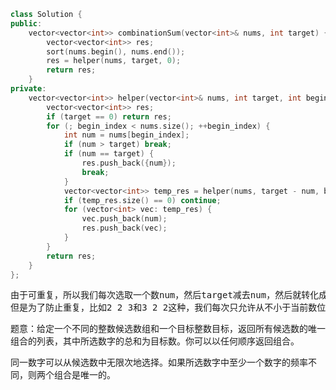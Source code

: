 ```CPP
class Solution {
public:
    vector<vector<int>> combinationSum(vector<int>& nums, int target) {
        vector<vector<int>> res;
        sort(nums.begin(), nums.end());
        res = helper(nums, target, 0);
        return res;
    }
private:
    vector<vector<int>> helper(vector<int>& nums, int target, int begin_index) {
        vector<vector<int>> res;
        if (target == 0) return res;
        for (; begin_index < nums.size(); ++begin_index) {
            int num = nums[begin_index];
            if (num > target) break;
            if (num == target) {
                res.push_back({num});
                break;
            }
            vector<vector<int>> temp_res = helper(nums, target - num, begin_index);
            if (temp_res.size() == 0) continue;
            for (vector<int> vec: temp_res) {
                vec.push_back(num);
                res.push_back(vec);
            }
        }
        return res;
    }
};
```
<pre>
由于可重复，所以我们每次选取一个数num，然后target减去num，然后就转化成一个找target-num的问题，于是可以用递归完成。
但是为了防止重复，比如2 2 3和3 2 2这种，我们每次只允许从不小于当前数位置的位置开始找。
</pre>
题意：给定一个不同的整数候选数组和一个目标整数目标，返回所有候选数的唯一组合的列表，其中所选数字的总和为目标数。你可以以任何顺序返回组合。

同一数字可以从候选数中无限次地选择。如果所选数字中至少一个数字的频率不同，则两个组合是唯一的。